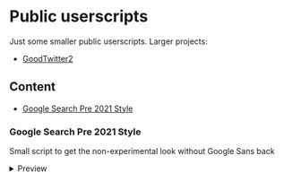 # Public userscripts
Just some smaller public userscripts.
Larger projects:
- [GoodTwitter2](https://github.com/Bl4Cc4t/GoodTwitter2)


## Content
- [Google Search Pre 2021 Style](#google-search-pre-2021-style)


### Google Search Pre 2021 Style
Small script to get the non-experimental look without Google Sans back

<details>
<summary>Preview</summary>
with Google Sans | standard look
:-:|:-:
![](https://i.imgur.com/VasKr6x.png) | ![](https://i.imgur.com/gFdYTo7.png)
</details>
